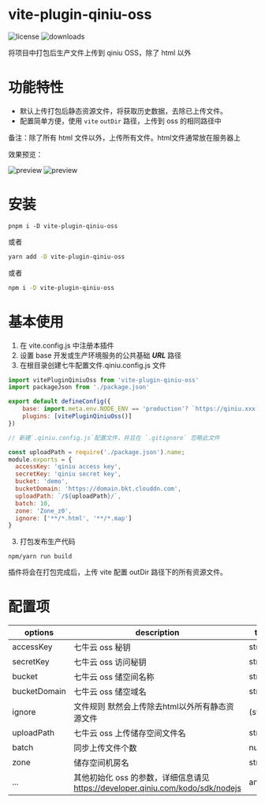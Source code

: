 vite-plugin-qiniu-oss
=======
![license](https://img.shields.io/npm/l/vite-plugin-ali-oss)
![downloads](https://img.shields.io/npm/dt/vite-plugin-ali-oss)

将项目中打包后生产文件上传到 qiniu OSS，除了 html 以外

# 功能特性

- 默认上传打包后静态资源文件，将获取历史数据，去除已上传文件。
- 配置简单方便，使用 `vite` `outDir` 路径，上传到 oss 的相同路径中

备注：除了所有 html 文件以外，上传所有文件。html文件通常放在服务器上

效果预览：

![preview](https://qiniu.other.cq-wnl.com/1672044545.png)
![preview](https://qiniu.other.cq-wnl.com/1672044500.png)
# 安装

```
pnpm i -D vite-plugin-qiniu-oss
```

或者

```bash
yarn add -D vite-plugin-qiniu-oss
```

或者

```bash
npm i -D vite-plugin-qiniu-oss
```

# 基本使用

1. 在 vite.config.js 中注册本插件
2. 设置 base 开发或生产环境服务的公共基础 ***URL*** 路径
3. 在根目录创建七牛配置文件.qiniu.config.js 文件

```Javascript
import vitePluginQiniuOss from 'vite-plugin-qiniu-oss'
import packageJson from './package.json'

export default defineConfig({
	base: import.meta.env.NODE_ENV == 'production'? `https://qiniu.xxx.com/${packageJson.name}/`: `./`,, 
	plugins: [vitePluginQiniuOss()]
})

// 新建`.qiniu.config.js`配置文件，并且在 `.gitignore` 忽略此文件

const uploadPath = require('./package.json').name;
module.exports = {
  accessKey: 'qiniu access key',
  secretKey: 'qiniu secret key',
  bucket: 'demo',
  bucketDomain: 'https://domain.bkt.clouddn.com',
  uploadPath: `/${uploadPath}/`,
  batch: 10,
  zone: 'Zone_z0',
  ignore: ['**/*.html', '**/*.map']
}
```

3. 打包发布生产代码

```
npm/yarn run build
```

插件将会在打包完成后，上传 vite 配置 outDir 路径下的所有资源文件。

# 配置项

| options         | description                                             | type    | default       |
|-----------------|---------------------------------------------------------|---------|---------------|
| accessKey       | 七牛云 oss 秘钥                                          | string  |               |
| secretKey       | 七牛云 oss 访问秘钥                                       | string  |               |
| bucket          | 七牛云 oss 储空间名称                                     | string  |               |
| bucketDomain    | 七牛云 oss 储空域名                                 	  | string  |               |
| ignore      	  | 文件规则	默然会上传除去html以外所有静态资源文件           | (string | array)  |  `'**/*.html'` |
| uploadPath      | 七牛云 oss 上传储存空间文件名								| string  |               |
| batch           | 同步上传文件个数                                 		   | number | 10         	|
| zone            | 储存空间机房名                                             | string | `'Zone_z0'`    |
| ...             | 其他初始化 oss 的参数，详细信息请见 https://developer.qiniu.com/kodo/sdk/nodejs | any | |

